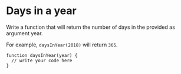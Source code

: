 # Days in a year
 Write a function that will return the number of days in the provided as argument year.

For example, `daysInYear(2018)` will return `365`.

```
function daysInYear(year) {
  // write your code here
}
```
